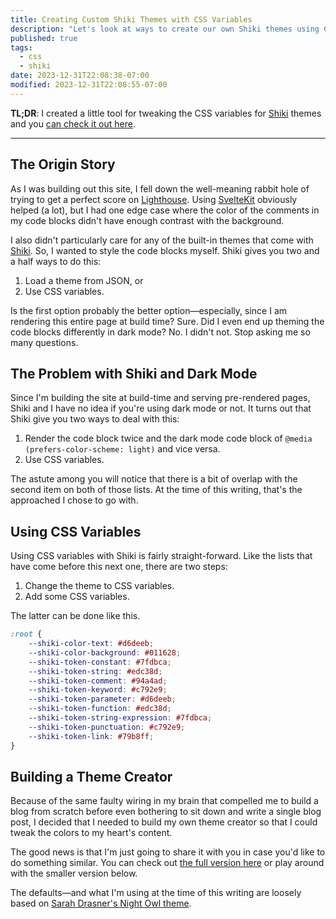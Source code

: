 ```yaml
---
title: Creating Custom Shiki Themes with CSS Variables
description: "Let's look at ways to create our own Shiki themes using CSS variables."
published: true
tags:
  - css
  - shiki
date: 2023-12-31T22:08:38-07:00
modified: 2023-12-31T22:08:55-07:00
---
```


<script>
  import ShikiThemeEditor from '../routes/tools/shiki-theme-editor';
</script>

**TL;DR**: I created a little tool for tweaking the CSS variables for [Shiki][] themes and you [can check it out here][tool].

---

## The Origin Story

As I was building out this site, I fell down the well-meaning rabbit hole of trying to get a perfect score on [Lighthouse][]. Using [SvelteKit](https://kit.svelte.dev) obviously helped (a lot), but I had one edge case where the color of the comments in my code blocks didn't have enough contrast with the background.

I also didn't particularly care for any of the built-in themes that come with [Shiki][]. So, I wanted to style the code blocks myself. Shiki gives you two and a half ways to do this:

1. Load a theme from JSON, or
2. Use CSS variables.

Is the first option probably the better option—especially, since I am rendering this entire page at build time? Sure. Did I even end up theming the code blocks differently in dark mode? No. I didn't not. Stop asking me so many questions.

## The Problem with Shiki and Dark Mode

Since I'm building the site at build-time and serving pre-rendered pages, Shiki and I have no idea if you're using dark mode or not. It turns out that Shiki give you two ways to deal with this:

1. Render the code block twice and the dark mode code block of `@media (prefers-color-scheme: light)` and vice versa.
2. Use CSS variables.

The astute among you will notice that there is a bit of overlap with the second item on both of those lists. At the time of this writing, that's the approached I chose to go with.

## Using CSS Variables

Using CSS variables with Shiki is fairly straight-forward. Like the lists that have come before this next one, there are two steps:

1. Change the theme to CSS variables.
2. Add some CSS variables.

The latter can be done like this.

```css
:root {
	--shiki-color-text: #d6deeb;
	--shiki-color-background: #011628;
	--shiki-token-constant: #7fdbca;
	--shiki-token-string: #edc38d;
	--shiki-token-comment: #94a4ad;
	--shiki-token-keyword: #c792e9;
	--shiki-token-parameter: #d6deeb;
	--shiki-token-function: #edc38d;
	--shiki-token-string-expression: #7fdbca;
	--shiki-token-punctuation: #c792e9;
	--shiki-token-link: #79b8ff;
}
```

## Building a Theme Creator

Because of the same faulty wiring in my brain that compelled me to build a blog from scratch before even bothering to sit down and write a single blog post, I decided that I needed to build my own theme creator so that I could tweak the colors to my heart's content.

The good news is that I'm just going to share it with you in case you'd like to do something similar. You can check out [the full version here][tool] or play around with the smaller version below.

<ShikiThemeEditor withCodeSamples />

The defaults—and what I'm using at the time of this writing are loosely based on [Sarah Drasner's Night Owl theme](https://github.com/sdras/night-owl-vscode-theme).

[tool]: /tools/shiki-theme-editor
[Shiki]: https://shiki.matsu.io/
[Lighthouse]: https://developer.chrome.com/docs/lighthouse/overview
